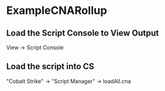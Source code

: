 # ExampleCNARollup

## Load the Script Console to View Output
View -> Script Console

## Load the script into CS
"Cobalt Strike" -> "Script Manager" -> loadAll.cna
